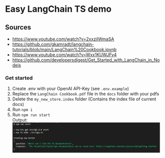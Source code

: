 # Easy LangChain TS demo
## Sources
- https://www.youtube.com/watch?v=2xxziIWmaSA
- https://github.com/gkamradt/langchain-tutorials/blob/main/LangChain%20Cookbook.ipynb
- https://www.youtube.com/watch?v=Wxx1KUWJFv4
- https://github.com/developersdigest/Get_Started_with_LangChain_in_Nodejs

### Get started
1. Create .env with your OpenAI API-Key (see `.env.example`)
2. Replace the `LangChain Cookbook.pdf` file in the `docs` folder with your pdfs
3. Delete the `my_new_store.index` folder (Contains the index file of current docs)
4. Run `npm i`
5. Run `npm run start`\
   Output:
![](output_demo.png)